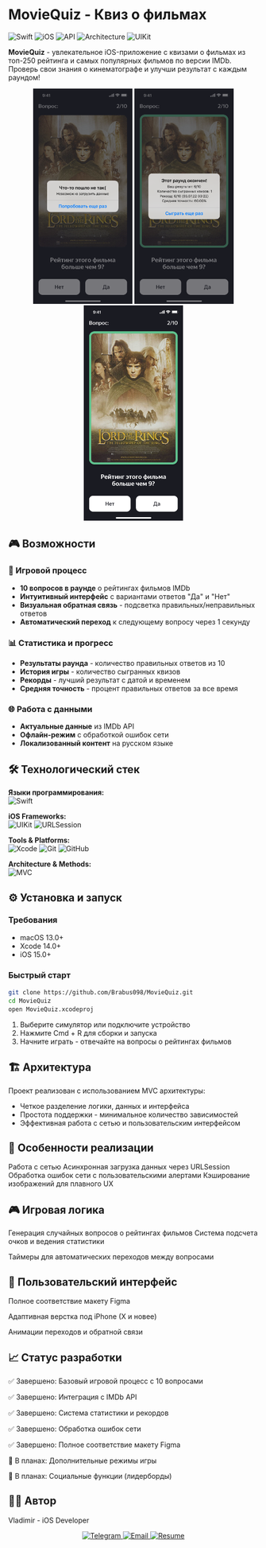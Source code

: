 # MovieQuiz - Квиз о фильмах

![Swift](https://img.shields.io/badge/Swift-5.9-FA7343?logo=swift)
![iOS](https://img.shields.io/badge/iOS-15.0+-lightgrey?logo=apple)
![API](https://img.shields.io/badge/API-IMDb-F5C518?logo=imdb)
![Architecture](https://img.shields.io/badge/Architecture-MVC-blue)
![UIKit](https://img.shields.io/badge/UI-UIControl-2396F3?logo=apple)

**MovieQuiz** - увлекательное iOS-приложение с квизами о фильмах из топ-250 рейтинга и самых популярных фильмов по версии IMDb. Проверь свои знания о кинематографе и улучши результат с каждым раундом!

<p align="center">
  <img src="https://github.com/Brabus098/MovieQuiz/blob/main/error.png?raw=true" width="200" alt="Экран ошибки">
  <img src="https://github.com/Brabus098/MovieQuiz/blob/main/results.png?raw=true" width="200" alt="Результаты игры">
  <img src="https://github.com/Brabus098/MovieQuiz/blob/main/main-screen.png?raw=true" width="200" alt="Главный экран">
</p>

## 🎮 Возможности

### 🎯 Игровой процесс
- **10 вопросов в раунде** о рейтингах фильмов IMDb
- **Интуитивный интерфейс** с вариантами ответов "Да" и "Нет"
- **Визуальная обратная связь** - подсветка правильных/неправильных ответов
- **Автоматический переход** к следующему вопросу через 1 секунду

### 📊 Статистика и прогресс
- **Результаты раунда** - количество правильных ответов из 10
- **История игры** - количество сыгранных квизов
- **Рекорды** - лучший результат с датой и временем
- **Средняя точность** - процент правильных ответов за все время

### 🌐 Работа с данными
- **Актуальные данные** из IMDb API
- **Офлайн-режим** с обработкой ошибок сети
- **Локализованный контент** на русском языке

## 🛠 Технологический стек

**Языки программирования:**  
![Swift](https://img.shields.io/badge/Swift-FA7343?style=for-the-badge&logo=swift&logoColor=white)

**iOS Frameworks:**  
![UIKit](https://img.shields.io/badge/UIKit-2396F3?style=for-the-badge&logo=apple&logoColor=white)
![URLSession](https://img.shields.io/badge/Network-URLSession-1E8CBE?style=for-the-badge&logo=apple)

**Tools & Platforms:**  
![Xcode](https://img.shields.io/badge/Xcode-1575F9?style=for-the-badge&logo=xcode&logoColor=white)
![Git](https://img.shields.io/badge/Git-F05032?style=for-the-badge&logo=git&logoColor=white)
![GitHub](https://img.shields.io/badge/GitHub-181717?style=for-the-badge&logo=github&logoColor=white)

**Architecture & Methods:**  
![MVC](https://img.shields.io/badge/Architecture-MVC-FA7343?style=for-the-badge)

## ⚙️ Установка и запуск

### Требования
- macOS 13.0+
- Xcode 14.0+
- iOS 15.0+

### Быстрый старт

```bash
git clone https://github.com/Brabus098/MovieQuiz.git
cd MovieQuiz
open MovieQuiz.xcodeproj
```

1. Выберите симулятор или подключите устройство
2. Нажмите Cmd + R для сборки и запуска
3. Начните играть - отвечайте на вопросы о рейтингах фильмов

## 🏗 Архитектура

Проект реализован с использованием MVC архитектуры:
- Четкое разделение логики, данных и интерфейса
- Простота поддержки - минимальное количество зависимостей
- Эффективная работа с сетью и пользовательским интерфейсом

## 🎯 Особенности реализации
Работа с сетью
Асинхронная загрузка данных через URLSession
Обработка ошибок сети с пользовательскими алертами
Кэширование изображений для плавного UX

## 🎮 Игровая логика
Генерация случайных вопросов о рейтингах фильмов
Система подсчета очков и ведения статистики

Таймеры для автоматических переходов между вопросами

## 🎨 Пользовательский интерфейс
Полное соответствие макету Figma

Адаптивная верстка под iPhone (X и новее)

Анимации переходов и обратной связи

## 📈 Статус разработки
✅ Завершено: Базовый игровой процесс с 10 вопросами

✅ Завершено: Интеграция с IMDb API

✅ Завершено: Система статистики и рекордов

✅ Завершено: Обработка ошибок сети

✅ Завершено: Полное соответствие макету Figma

🔄 В планах: Дополнительные режимы игры

🔄 В планах: Социальные функции (лидерборды)

## 👨‍💻 Автор
Vladimir - iOS Developer

<p align="center"> <a href="https://t.me/Vov4eg777"> <img src="https://img.shields.io/badge/Telegram-2CA5E0?style=for-the-badge&logo=telegram&logoColor=white&color=FA7343" alt="Telegram"/> </a> <a href="mailto:olsh0988@gmail.com"> <img src="https://img.shields.io/badge/Gmail-D14836?style=for-the-badge&logo=gmail&logoColor=white&color=FA7343" alt="Email"/> </a> <a href="https://docs.google.com/document/d/18caT1lR7wfQcId3kl3MaWkGpnjQqEGYBz7goR_59zEw/edit?usp=sharing"> <img src="https://img.shields.io/badge/Resume-4285F4?style=for-the-badge&logo=google-drive&logoColor=white&color=FA7343" alt="Resume"/> </a> </p>
